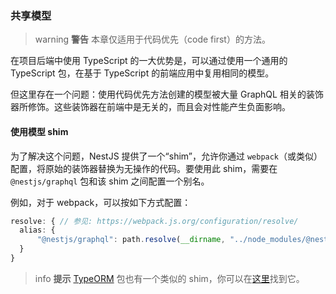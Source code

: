 ### 共享模型

> warning **警告** 本章仅适用于代码优先（code first）的方法。

在项目后端中使用 TypeScript 的一大优势是，可以通过使用一个通用的 TypeScript 包，在基于 TypeScript 的前端应用中复用相同的模型。

但这里存在一个问题：使用代码优先方法创建的模型被大量 GraphQL 相关的装饰器所修饰。这些装饰器在前端中是无关的，而且会对性能产生负面影响。

#### 使用模型 shim

为了解决这个问题，NestJS 提供了一个“shim”，允许你通过 `webpack`（或类似）配置，将原始的装饰器替换为无操作的代码。要使用此 shim，需要在 `@nestjs/graphql` 包和该 shim 之间配置一个别名。

例如，对于 webpack，可以按如下方式配置：

```typescript
resolve: { // 参见: https://webpack.js.org/configuration/resolve/
  alias: {
      "@nestjs/graphql": path.resolve(__dirname, "../node_modules/@nestjs/graphql/dist/extra/graphql-model-shim")
  }
}
```

> info **提示** [TypeORM](/techniques/database) 包也有一个类似的 shim，你可以在[这里](https://github.com/typeorm/typeorm/blob/master/extra/typeorm-model-shim.js)找到它。
